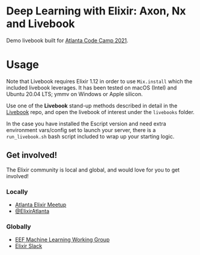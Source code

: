 # Deep Learning with Elixir: Axon, Nx and Livebook
Demo livebook built for [Atlanta Code Camp 2021](https://www.atlantacodecamp.com/2021).

# Usage
Note that Livebook requires Elixir 1.12 in order to use `Mix.install` which the included livebook leverages.  It has been tested on macOS (Intel) and Ubuntu 20.04 LTS; ymmv on Windows or Apple silicon.

Use one of the **Livebook** stand-up methods described in detail in the [Livebook](https://github.com/livebook-dev/livebook) repo, and open the livebook of interest under the `livebooks` folder.

In the case you have installed the Escript version and need extra environment vars/config set to launch your server, there is a `run_livebook.sh` bash script included to wrap up your starting logic.

## Get involved!

The Elixir community is local and global, and would love for you to get involved!

### Locally

- [Atlanta Elixir Meetup](https://www.meetup.com/atlantaelixir/)
- [@ElixirAtlanta](https://twitter.com/ElixirAtlanta) 

### Globally

- [EEF Machine Learning Working Group](https://erlef.org/wg/machine-learning)
- [Elixir Slack](https://elixir-lang.slack.com)
